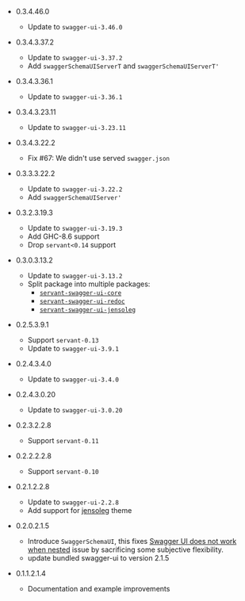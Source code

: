 - 0.3.4.46.0
    - Update to `swagger-ui-3.46.0`

- 0.3.4.3.37.2
    - Update to `swagger-ui-3.37.2`
	- Add `swaggerSchemaUIServerT` and `swaggerSchemaUIServerT'`

- 0.3.4.3.36.1
    - Update to `swagger-ui-3.36.1`

- 0.3.4.3.23.11
    - Update to `swagger-ui-3.23.11`

- 0.3.4.3.22.2
    - Fix #67: We didn't use served `swagger.json`

- 0.3.3.3.22.2
    - Update to `swagger-ui-3.22.2`
    - Add `swaggerSchemaUIServer'`

- 0.3.2.3.19.3
    - Update to `swagger-ui-3.19.3`
    - Add GHC-8.6 support
    - Drop `servant<0.14` support

- 0.3.0.3.13.2
    - Update to `swagger-ui-3.13.2`
    - Split package into multiple packages:
        - [`servant-swagger-ui-core`](http://hackage.haskell.org/package/servant-swagger-ui-core)
        - [`servant-swagger-ui-redoc`](http://hackage.haskell.org/package/servant-swagger-ui-redoc)
        - [`servant-swagger-ui-jensoleg`](http://hackage.haskell.org/package/servant-swagger-ui-jensoleg)

- 0.2.5.3.9.1
    - Support `servant-0.13`
    - Update to `swagger-ui-3.9.1`

- 0.2.4.3.4.0
    - Update to `swagger-ui-3.4.0`

- 0.2.4.3.0.20
    - Update to `swagger-ui-3.0.20`

- 0.2.3.2.2.8
    - Support `servant-0.11`

- 0.2.2.2.2.8
    - Support `servant-0.10`

- 0.2.1.2.2.8
    - Update to `swagger-ui-2.2.8`
    - Add support for [jensoleg](https://github.com/jensoleg/swagger-ui>) theme

- 0.2.0.2.1.5

    - Introduce `SwaggerSchemaUI`, this fixes
      [Swagger UI does not work when nested](https://github.com/phadej/servant-swagger-ui/issues/8) issue
      by sacrificing some subjective flexibility.
    - update bundled swagger-ui to version 2.1.5

- 0.1.1.2.1.4

    - Documentation and example improvements

